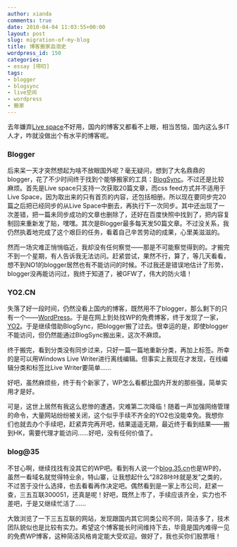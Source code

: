 ```yaml
---
author: xianda
comments: true
date: 2010-04-04 11:03:55+00:00
layout: post
slug: migration-of-my-blog
title: 博客搬家血泪史
wordpress_id: 150
categories:
- essay [唠叨]
tags:
- blogger
- blogsync
- live空间
- wordpress
- 搬家
---
```


去年嫌弃[Live space](http://sandycreep.spaces.live.com/)不好用，国内的博客又都看不上眼，相当苦恼，国内这么多IT人才，咋就没做出个有水平的博客呢。

### **Blogger**

后来呆一天才突然想起为啥不放眼国外呢？毫无疑问，想到了大名鼎鼎的blogger，花了不少时间终于找到个能够搬家的工具：[BlogSync](http://miian.com/zh-hans/blogsync)。不过还是比较麻烦。首先是Live space只支持一次获取20篇文章，而css feed方式并不适用于Live Space，因为取出来的只有首页的内容，还包括相册。所以现在要同步完20篇之后把已经同步的从Live Space中删去，再执行下一次同步。其中还出现了一次差错，把一篇未同步成功的文章也删除了，还好在百度快照中找到了，把内容复制回来重新发了贴，嘿嘿。其次是Blogger最多每天发50篇文章。不过没关系，我仍然执着地完成了这个艰巨的任务，看着自己辛苦劳动的成果，心里美滋滋的。

然而一场灾难正悄悄临近，我却没有任何察觉——那是不可能察觉得到的。才搬完不到一个星期，有人告诉我无法访问。赶紧尝试，果然不行，算了，等几天看看，想不到NO1的blogger居然也有不能访问的时候。不过我还是错误地估计了形势，blogger没再能访问过，我终于知道了，被GFW了，伟大的防火墙！

### **YO2.CN**

失落了好一段时间，仍然没看上国内的博客，既然用不了blogger，那么剩下的只有一个——[WordPress](http://www.wordpress.com)。于是在网上到处找WP的免费博客，终于发现了一家，[YO2](http://yo2.cn)。于是继续借助BlogSync，把blogger搬了过去。很幸运的是，即使blogger不能访问，但仍然能通过BlogSync搬出来，这次不麻烦。

终于搬完，看到分类没有同步过来，只好一篇一篇地重新分类，再加上标签。所幸的是可以用Windows Live Writer进行离线编辑。但事实上我现在才发现，在线编辑分类和标签比Live Writer要简单……

好吧，虽然麻烦些，终于有个新家了，WP怎么看都比国内开发的那些强，简单实用才是好。

 <!-- more -->

可是，这世上居然有我这么悲惨的遭遇，灾难第二次降临！随着一声加强网络管理的命令，大量网站纷纷被关闭，这个似乎手续不齐全的YO2也没能幸免。我想你们也就去办个手续吧，赶紧弄完再开吧，结果遥遥无期，最近终于看到结果——搬到HK，需要代理才能访问……好吧，没有任何价值了。

### **blog@35**

不甘心啊，继续找找有没其它的WP吧。看到有人说一个[blog.35.cn](http://blog.35.cn)也是WP的，虽然一看域名就觉得特业余，特山寨，让我想起什么“2828咔咔就是发”之类的，不过苦于没什么选择，也去看看再作决定吧。偶然看到是一家上市公司，赶紧一查，三五互联300051，还真是呢！好吧，既然上市了，手续应该齐全，实力也不差吧，于是又继续忙活了……

大致浏览了一下三五互联的网站，发现跟国内其它同类公司不同，简洁多了，技术团队貌似也是比较有实力。希望这个博客能长时间维持下去，毕竟是国内难得一见的免费WP博客，这种简洁风格肯定能大受欢迎。做好了，我也买你们股票哦！
